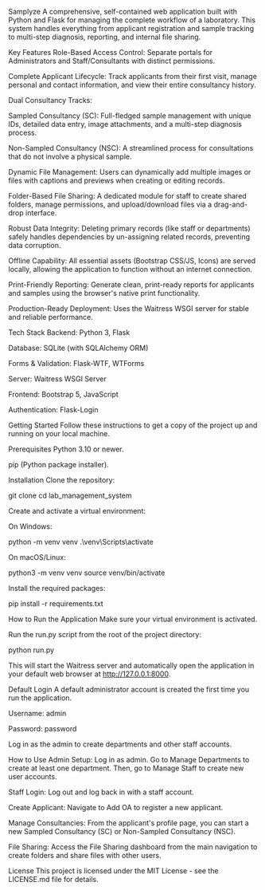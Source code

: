 Samplyze
A comprehensive, self-contained web application built with Python and Flask for managing the complete workflow of a laboratory. This system handles everything from applicant registration and sample tracking to multi-step diagnosis, reporting, and internal file sharing.

Key Features
Role-Based Access Control: Separate portals for Administrators and Staff/Consultants with distinct permissions.

Complete Applicant Lifecycle: Track applicants from their first visit, manage personal and contact information, and view their entire consultancy history.

Dual Consultancy Tracks:

Sampled Consultancy (SC): Full-fledged sample management with unique IDs, detailed data entry, image attachments, and a multi-step diagnosis process.

Non-Sampled Consultancy (NSC): A streamlined process for consultations that do not involve a physical sample.

Dynamic File Management: Users can dynamically add multiple images or files with captions and previews when creating or editing records.

Folder-Based File Sharing: A dedicated module for staff to create shared folders, manage permissions, and upload/download files via a drag-and-drop interface.

Robust Data Integrity: Deleting primary records (like staff or departments) safely handles dependencies by un-assigning related records, preventing data corruption.

Offline Capability: All essential assets (Bootstrap CSS/JS, Icons) are served locally, allowing the application to function without an internet connection.

Print-Friendly Reporting: Generate clean, print-ready reports for applicants and samples using the browser's native print functionality.

Production-Ready Deployment: Uses the Waitress WSGI server for stable and reliable performance.

Tech Stack
Backend: Python 3, Flask

Database: SQLite (with SQLAlchemy ORM)

Forms & Validation: Flask-WTF, WTForms

Server: Waitress WSGI Server

Frontend: Bootstrap 5, JavaScript

Authentication: Flask-Login

Getting Started
Follow these instructions to get a copy of the project up and running on your local machine.

Prerequisites
Python 3.10 or newer.

pip (Python package installer).

Installation
Clone the repository:

git clone <your-repository-url>
cd lab_management_system

Create and activate a virtual environment:

On Windows:

python -m venv venv
.\venv\Scripts\activate

On macOS/Linux:

python3 -m venv venv
source venv/bin/activate

Install the required packages:

pip install -r requirements.txt

How to Run the Application
Make sure your virtual environment is activated.

Run the run.py script from the root of the project directory:

python run.py

This will start the Waitress server and automatically open the application in your default web browser at http://127.0.0.1:8000.

Default Login
A default administrator account is created the first time you run the application.

Username: admin

Password: password

Log in as the admin to create departments and other staff accounts.

How to Use
Admin Setup: Log in as admin. Go to Manage Departments to create at least one department. Then, go to Manage Staff to create new user accounts.

Staff Login: Log out and log back in with a staff account.

Create Applicant: Navigate to Add OA to register a new applicant.

Manage Consultancies: From the applicant's profile page, you can start a new Sampled Consultancy (SC) or Non-Sampled Consultancy (NSC).

File Sharing: Access the File Sharing dashboard from the main navigation to create folders and share files with other users.

License
This project is licensed under the MIT License - see the LICENSE.md file for details.
